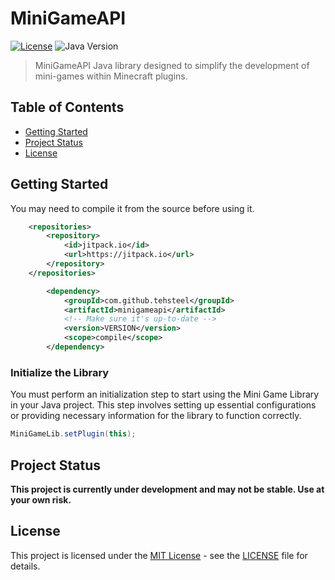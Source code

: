 # MiniGameAPI

[![License](https://img.shields.io/badge/license-MIT-blue.svg)](LICENSE)
![Java Version](https://img.shields.io/badge/Java-17%2B-blue.svg)

> MiniGameAPI Java library designed to simplify the development of mini-games within Minecraft plugins.


## Table of Contents

- [Getting Started](#getting-started)
- [Project Status](#project-status)
- [License](#license)

## Getting Started
You may need to compile it from the source before using it.

```xml
	<repositories>
		<repository>
		    <id>jitpack.io</id>
		    <url>https://jitpack.io</url>
		</repository>
	</repositories>

        <dependency>
            <groupId>com.github.tehsteel</groupId>
            <artifactId>minigameapi</artifactId>
            <!-- Make sure it's up-to-date -->
            <version>VERSION</version>
            <scope>compile</scope>
        </dependency>
```

### Initialize the Library

You must perform an initialization step to start using the Mini Game Library in your Java project. This step involves setting up essential configurations or providing necessary information for the library to function correctly.

```java
MiniGameLib.setPlugin(this);
```

## Project Status
<b>This project is currently under development and may not be stable. Use at your own risk.</b>

## License
This project is licensed under the [MIT License](LICENSE) - see the [LICENSE](LICENSE) file for details.
